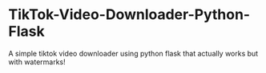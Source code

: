 # TikTok-Video-Downloader-Python-Flask
A simple tiktok video downloader using python flask that actually works but with watermarks!
